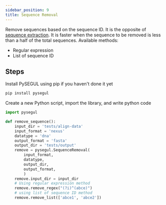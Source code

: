 ```yaml
---
sidebar_position: 9
title: Sequence Removal
---
```


Remove sequences based on the sequence ID. It is the opposite of [sequence extraction](/docs/api-usage/python/sequence_extract). It is faster when the sequence to be removed is less than a half of the total sequences. Available methods:

- Regular expression
- List of sequence ID

## Steps

Install PySEGUL using pip if you haven't done it yet

```bash
pip install pysegul
```

Create a new Python script, import the library, and write python code

```python
import pysegul

def remove_sequence():
    input_dir = 'tests/align-data'
    input_format = 'nexus'
    datatype = 'dna'
    output_format = 'fasta'
    output_dir = 'tests/output'
    remove = pysegul.SequenceRemoval(
        input_format,  
        datatype, 
        output_dir, 
        output_format,
        )
    remove.input_dir = input_dir
    # Using regular expression method
    remove.remove_regex("(?i)^(abce)")
    # using list of sequence ID method
    remove.remove_list(['abce1', 'abce2'])
```
